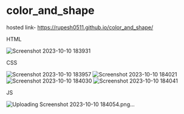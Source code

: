 # color_and_shape
hosted link- https://rupesh0511.github.io/color_and_shape/

HTML

![Screenshot 2023-10-10 183931](https://github.com/rupesh0511/color_and_shape/assets/69234169/13be47c2-3a73-40bf-951b-2650136c87fb)

CSS

![Screenshot 2023-10-10 183957](https://github.com/rupesh0511/color_and_shape/assets/69234169/3cdf9c6d-f773-4f18-8c86-998482303c1d)
![Screenshot 2023-10-10 184021](https://github.com/rupesh0511/color_and_shape/assets/69234169/6af20343-9d87-42c6-bd3c-04989af9cd6a)
![Screenshot 2023-10-10 184030](https://github.com/rupesh0511/color_and_shape/assets/69234169/35e3f4cc-d1df-4502-90a4-92ef2d738597)
![Screenshot 2023-10-10 184041](https://github.com/rupesh0511/color_and_shape/assets/69234169/aad5a043-2665-483f-ad02-073b4238d9ef)

JS

![Uploading Screenshot 2023-10-10 184054.png…]()


